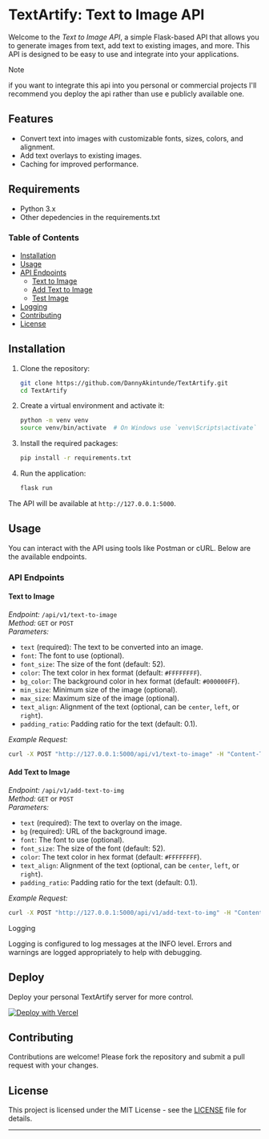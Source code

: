 # TextArtify: Text to Image API

Welcome to the *Text to Image API*, a simple Flask-based API that allows you to generate images from text, add text to existing images, and more. This API is designed to be easy to use and integrate into your applications.

> [!NOTE]
> if you want to integrate this api into you personal or commercial projects I'll recommend you deploy the api rather than use e publicly available one.

## Features

- Convert text into images with customizable fonts, sizes, colors, and alignment.
- Add text overlays to existing images.
- Caching for improved performance.

## Requirements
- Python 3.x
- Other depedencies in the requirements.txt

### Table of Contents

- [Installation](#installation)
- [Usage](#usage)
- [API Endpoints](#api-endpoints)
  - [Text to Image](#text-to-image)
  - [Add Text to Image](#add-text-to-image)
  - [Test Image](#test-image)
- [Logging](#logging)
- [Contributing](#contributing)
- [License](#license)

## Installation

1. Clone the repository:

   ```bash
   git clone https://github.com/DannyAkintunde/TextArtify.git
   cd TextArtify
   ```

2. Create a virtual environment and activate it:

   ```bash
   python -m venv venv
   source venv/bin/activate  # On Windows use `venv\Scripts\activate`
   ```

3. Install the required packages:

   ```bash
   pip install -r requirements.txt
   ```

4. Run the application:

   ```bash
   flask run
   ```

The API will be available at `http://127.0.0.1:5000`.

## Usage

You can interact with the API using tools like Postman or cURL. Below are the available endpoints.

### API Endpoints

#### Text to Image

*Endpoint:* `/api/v1/text-to-image`  
*Method:* `GET` or `POST`  
*Parameters:*
- `text` (required): The text to be converted into an image.
- `font`: The font to use (optional).
- `font_size`: The size of the font (default: 52).
- `color`: The text color in hex format (default: `#FFFFFFFF`).
- `bg_color`: The background color in hex format (default: `#000000FF`).
- `min_size`: Minimum size of the image (optional).
- `max_size`: Maximum size of the image (optional).
- `text_align`: Alignment of the text (optional, can be `center`, `left`, or `right`).
- `padding_ratio`: Padding ratio for the text (default: 0.1).

*Example Request:*

```bash
curl -X POST "http://127.0.0.1:5000/api/v1/text-to-image" -H "Content-Type: application/json" -d '{"text": "Hello World", "font": "Arial"}' -o out.png
```

#### Add Text to Image

*Endpoint:* `/api/v1/add-text-to-img`  
*Method:* `GET` or `POST`  
*Parameters:*
- `text` (required): The text to overlay on the image.
- `bg` (required): URL of the background image.
- `font`: The font to use (optional).
- `font_size`: The size of the font (default: 52).
- `color`: The text color in hex format (default: `#FFFFFFFF`).
- `text_align`: Alignment of the text (optional, can be `center`, `left`, or `right`).
- `padding_ratio`: Padding ratio for the text (default: 0.1).

*Example Request:*

```bash
curl -X POST "http://127.0.0.1:5000/api/v1/add-text-to-img" -H "Content-Type: application/json" -d '{"text": "Sample Text", "bg": "https://example.com/image.jpg"}'
```

 Logging

Logging is configured to log messages at the INFO level. Errors and warnings are logged appropriately to help with debugging.

## Deploy
Deploy your personal TextArtify server for more control.

[![Deploy with Vercel](https://vercel.com/button)](https://vercel.com/new/clone?repository-url=https%3A%2F%2Fgithub.com%2FDannyAkintunde%2FTextArtify&project-name=text-to-image&repository-name=TextArtify&demo-title=TextArtify&demo-description=TextArtify%20api%20demo&demo-url=https%3A%2F%2Ftext-artify-seven.vercel.app&demo-image=https%3A%2F%2Fi.ibb.co%2F5jJpc7T%2Ftext-to-image.png)

## Contributing

Contributions are welcome! Please fork the repository and submit a pull request with your changes.

## License

This project is licensed under the MIT License - see the [LICENSE](LICENSE) file for details.

---
